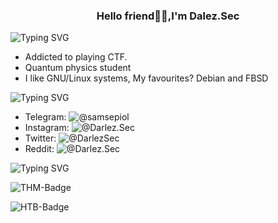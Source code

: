 <h3 align="center">Hello friend👋🏼,I'm Dalez.Sec</a></h3>


![Typing SVG](https://readme-typing-svg.herokuapp.com?size=20&color=eeeeee&vCenter=true&width=200&height=37&lines=About%20Me:)

* Addicted to playing CTF.
* Quantum physics student
* I like GNU/Linux systems, My favourites? Debian and FBSD

![Typing SVG](https://readme-typing-svg.herokuapp.com?size=20&color=eeeeee&vCenter=true&width=200&height=37&lines=Contact%20Me:)

- Telegram: ![@samsepiol](https://t.me/samsepiol)
- Instagram: ![@Darlez.Sec](https://instagram.com/r3pt0un)
- Twitter: ![@DarlezSec](https://twitter.com/DarlezSec)
- Reddit: ![@Darlez.Sec](https://www.reddit.com/u/Individual_Fix_2999?utm_medium=android_app&utm_source=share)

![Typing SVG](https://readme-typing-svg.herokuapp.com?size=20&color=eeeeee&vCenter=true&width=200&height=37&lines=%F0%9F%93%88%20My%20Stats%20%0A)

![THM-Badge](https://tryhackme-badges.s3.amazonaws.com/darlez.sec.png)     

![HTB-Badge](http://www.hackthebox.eu/badge/image/809288)
